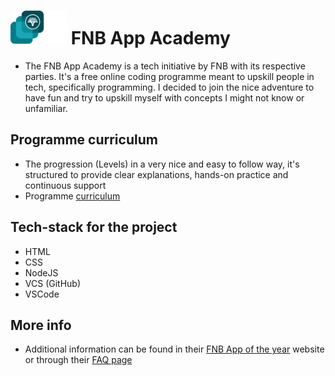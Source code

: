 # ![FNBAppAcademy](./asset/FNB_App-of-the-Year-no-date-Symbol_CMYK_Solid_Dark-with-Copy.png) FNB App Academy

- The FNB App Academy is a tech initiative by FNB with its respective parties. It's a free online coding programme meant to upskill people in tech, specifically programming. I decided to join the nice adventure to have fun and try to upskill myself with concepts I might not know or unfamiliar.

## Programme curriculum

- The progression (Levels) in a very nice and easy to follow way, it's structured to provide clear explanations, hands-on practice and continuous support
- Programme [curriculum](https://appoftheyear.co.za/curriculum/)

## Tech-stack for the project

- HTML
- CSS
- NodeJS
- VCS (GitHub)
- VSCode

## More info

- Additional information can be found in their [FNB App of the year](https://appoftheyear.co.za/) website or through their [FAQ page](https://appoftheyear.co.za/app-academy-faq/)
